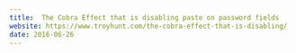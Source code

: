 ```yaml
---
title:  The Cobra Effect that is disabling paste on password fields
website: https://www.troyhunt.com/the-cobra-effect-that-is-disabling/
date: 2016-06-26
---
```

